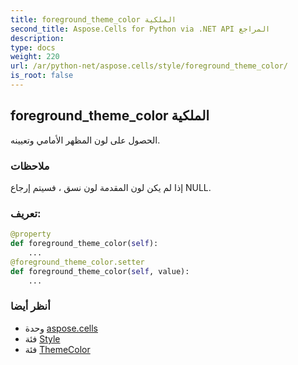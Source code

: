 ```yaml
---
title: foreground_theme_color الملكية
second_title: Aspose.Cells for Python via .NET API المراجع
description:
type: docs
weight: 220
url: /ar/python-net/aspose.cells/style/foreground_theme_color/
is_root: false
---
```

##  foreground_theme_color الملكية

الحصول على لون المظهر الأمامي وتعيينه.

###  ملاحظات

إذا لم يكن لون المقدمة لون نسق ، فسيتم إرجاع NULL.
###  تعريف:
```python
@property
def foreground_theme_color(self):
    ...
@foreground_theme_color.setter
def foreground_theme_color(self, value):
    ...
```

###  أنظر أيضا
* وحدة [aspose.cells](../../)
* فئة [Style](/cells/ar/python-net/aspose.cells/style)
* فئة [ThemeColor](/cells/ar/python-net/aspose.cells/themecolor)
